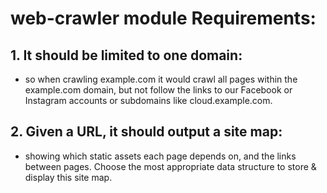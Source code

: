 # web-crawler module Requirements:

## 1. It should be limited to one domain:
- so when crawling example.com it would crawl all pages within the example.com domain,
  but not follow the links to our Facebook or Instagram accounts or subdomains like cloud.example.com. 

## 2. Given a URL, it should output a site map:
- showing which static assets each page depends on, and the links between pages.
  Choose the most appropriate data structure to store & display this site map.

